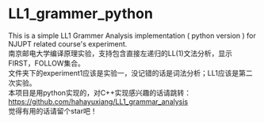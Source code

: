 # LL1_grammer_python
This is a simple LL1 Grammer Analysis implementation ( python version ) for NJUPT related course's experiment.  
南京邮电大学编译原理实验，支持包含直接左递归的LL(1)文法分析，显示FIRST，FOLLOW集合。  
文件夹下的experiment1应该是实验一，没记错的话是词法分析；LL1应该是第二次实验。  
本项目是用python实现的，对C++实现感兴趣的话请跳转：https://github.com/hahayuxiang/LL1_grammar_analysis  
觉得有用的话请留个star吧！
